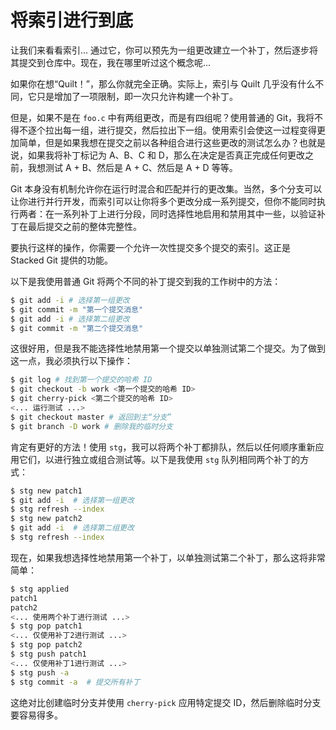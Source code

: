 # 将索引进行到底

让我们来看看索引... 通过它，你可以预先为一组更改建立一个补丁，然后逐步将其提交到仓库中。现在，我在哪里听过这个概念呢...

如果你在想“Quilt！”，那么你就完全正确。实际上，索引与 Quilt 几乎没有什么不同，它只是增加了一项限制，即一次只允许构建一个补丁。

但是，如果不是在 `foo.c` 中有两组更改，而是有四组呢？使用普通的 Git，我将不得不逐个拉出每一组，进行提交，然后拉出下一组。使用索引会使这一过程变得更加简单，但是如果我想在提交之前以各种组合进行这些更改的测试怎么办？也就是说，如果我将补丁标记为 A、B、C 和 D，那么在决定是否真正完成任何更改之前，我想测试 A + B、然后是 A + C、然后是 A + D 等等。

Git 本身没有机制允许你在运行时混合和匹配并行的更改集。当然，多个分支可以让你进行并行开发，而索引可以让你将多个更改分成一系列提交，但你不能同时执行两者：在一系列补丁上进行分段，同时选择性地启用和禁用其中一些，以验证补丁在最后提交之前的整体完整性。

要执行这样的操作，你需要一个允许一次性提交多个提交的索引。这正是 Stacked Git 提供的功能。

以下是我使用普通 Git 将两个不同的补丁提交到我的工作树中的方法：

```bash
$ git add -i # 选择第一组更改
$ git commit -m "第一个提交消息"
$ git add -i # 选择第二组更改
$ git commit -m "第二个提交消息"
```

这很好用，但是我不能选择性地禁用第一个提交以单独测试第二个提交。为了做到这一点，我必须执行以下操作：

```bash
$ git log # 找到第一个提交的哈希 ID
$ git checkout -b work <第一个提交的哈希 ID>
$ git cherry-pick <第二个提交的哈希 ID>
<... 运行测试 ...>
$ git checkout master # 返回到主“分支”
$ git branch -D work # 删除我的临时分支
```

肯定有更好的方法！使用 `stg`，我可以将两个补丁都排队，然后以任何顺序重新应用它们，以进行独立或组合测试等。以下是我使用 `stg` 队列相同两个补丁的方式：

```bash
$ stg new patch1
$ git add -i  # 选择第一组更改
$ stg refresh --index
$ stg new patch2
$ git add -i  # 选择第二组更改
$ stg refresh --index
```

现在，如果我想选择性地禁用第一个补丁，以单独测试第二个补丁，那么这将非常简单：

```bash
$ stg applied
patch1
patch2
<... 使用两个补丁进行测试 ...>
$ stg pop patch1
<... 仅使用补丁2进行测试 ...>
$ stg pop patch2
$ stg push patch1
<... 仅使用补丁1进行测试 ...>
$ stg push -a
$ stg commit -a  # 提交所有补丁
```

这绝对比创建临时分支并使用 `cherry-pick` 应用特定提交 ID，然后删除临时分支要容易得多。
